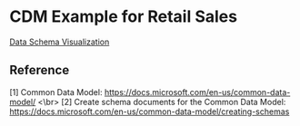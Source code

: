 # CDM Example for Retail Sales

[Data Schema Visualization](./CDM/docs/SchemaViz.html)

## Reference 
\[1\] Common Data Model: https://docs.microsoft.com/en-us/common-data-model/ <\br>
\[2\] Create schema documents for the Common Data Model: https://docs.microsoft.com/en-us/common-data-model/creating-schemas